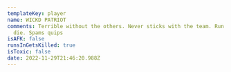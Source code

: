 ```yaml
---
templateKey: player
name: WICKD PATRIOT
comments: Terrible without the others. Never sticks with the team. Run in and
  die. Spams quips
isAFK: false
runsInGetsKilled: true
isToxic: false
date: 2022-11-29T21:46:20.988Z
---
```

